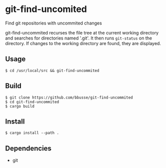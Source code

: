 # git-find-uncomited
Find git repositories with uncommited changes

git-find-uncommited recurses the file tree at the current working directory
and searches for directories named '.git'. It then runs `git-status` on the
directory. If changes to the working directory are found, they are displayed.

## Usage
```
$ cd /usr/local/src && git-find-uncommited
```

## Build
```
$ git clone https://github.com/bbusse/git-find-uncommited
$ cd git-find-uncommited
$ cargo build
```
## Install
```
$ cargo install --path .
```
## Dependencies
- git
